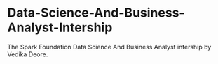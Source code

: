 # Data-Science-And-Business-Analyst-Intership
The Spark Foundation Data Science And Business Analyst intership by Vedika Deore.
